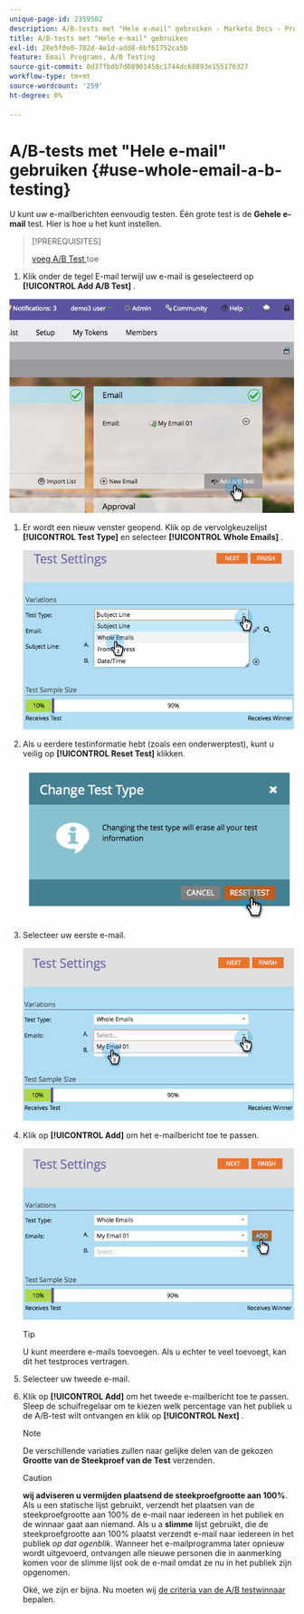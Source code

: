 ```yaml
---
unique-page-id: 2359502
description: A/B-tests met "Hele e-mail" gebruiken - Marketo Docs - Productdocumentatie
title: A/B-tests met "Hele e-mail" gebruiken
exl-id: 28e5f0e0-702d-4e1d-add8-6bf61752ca5b
feature: Email Programs, A/B Testing
source-git-commit: 0d37fbdb7d08901458c1744dc68893e155176327
workflow-type: tm+mt
source-wordcount: '259'
ht-degree: 0%

---
```


# A/B-tests met &quot;Hele e-mail&quot; gebruiken {#use-whole-email-a-b-testing}

U kunt uw e-mailberichten eenvoudig testen. Één grote test is de **Gehele e-mail** test. Hier is hoe u het kunt instellen.

>[!PREREQUISITES]
>
>[ voeg A/B Test ](/help/marketo/product-docs/email-marketing/email-programs/email-program-actions/email-test-a-b-test/add-an-a-b-test.md) toe

1. Klik onder de tegel E-mail terwijl uw e-mail is geselecteerd op **[!UICONTROL Add A/B Test]** .

![](assets/image2014-9-12-15-3a22-3a12.png)

1. Er wordt een nieuw venster geopend. Klik op de vervolgkeuzelijst **[!UICONTROL Test Type]** en selecteer **[!UICONTROL Whole Emails]** .

   ![](assets/image2014-9-12-15-3a22-3a27.png)

1. Als u eerdere testinformatie hebt (zoals een onderwerptest), kunt u veilig op **[!UICONTROL Reset Test]** klikken.

   ![](assets/image2014-9-12-15-3a22-3a40.png)

1. Selecteer uw eerste e-mail.

   ![](assets/image2014-9-12-15-3a22-3a52.png)

1. Klik op **[!UICONTROL Add]** om het e-mailbericht toe te passen.

   ![](assets/image2014-9-12-15-3a23-3a20.png)

   >[!TIP]
   >
   >U kunt meerdere e-mails toevoegen. Als u echter te veel toevoegt, kan dit het testproces vertragen.

1. Selecteer uw tweede e-mail.

   [](assets/image2014-9-12-15-3a23-3a49.png)

1. Klik op **[!UICONTROL Add]** om het tweede e-mailbericht toe te passen. Sleep de schuifregelaar om te kiezen welk percentage van het publiek u de A/B-test wilt ontvangen en klik op **[!UICONTROL Next]** .

   [](assets/image2014-9-12-15-3a24-3a1.png)

   >[!NOTE]
   >
   >De verschillende variaties zullen naar gelijke delen van de gekozen **Grootte van de Steekproef van de Test** verzenden.

   >[!CAUTION]
   >
   >**wij adviseren u vermijden plaatsend de steekproefgrootte aan 100%**. Als u een statische lijst gebruikt, verzendt het plaatsen van de steekproefgrootte aan 100% de e-mail naar iedereen in het publiek en de winnaar gaat aan niemand. Als u a **slimme** lijst gebruikt, die de steekproefgrootte aan 100% plaatst verzendt e-mail naar iedereen in het publiek _op dat ogenblik_. Wanneer het e-mailprogramma later opnieuw wordt uitgevoerd, ontvangen alle nieuwe personen die in aanmerking komen voor de slimme lijst ook de e-mail omdat ze nu in het publiek zijn opgenomen.

   Oké, we zijn er bijna. Nu moeten wij [ de criteria van de A/B testwinnaar ](/help/marketo/product-docs/email-marketing/email-programs/email-program-actions/email-test-a-b-test/define-the-a-b-test-winner-criteria.md) bepalen.
